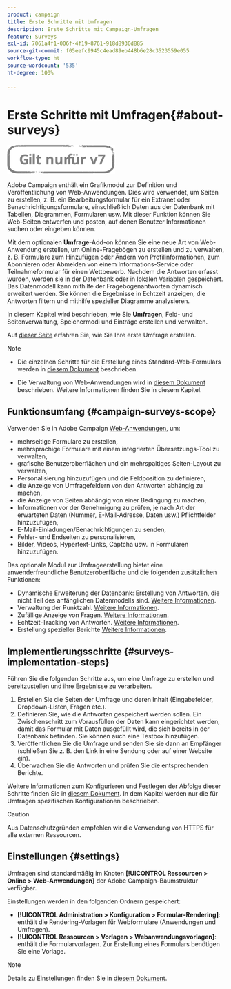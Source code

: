 ```yaml
---
product: campaign
title: Erste Schritte mit Umfragen
description: Erste Schritte mit Campaign-Umfragen
feature: Surveys
exl-id: 7061a4f1-006f-4f19-8761-918d8930d885
source-git-commit: f05eefc9945c4ead89eb448b6e28c3523559e055
workflow-type: ht
source-wordcount: '535'
ht-degree: 100%

---
```


# Erste Schritte mit Umfragen{#about-surveys}

![](../../assets/v7-only.svg)

Adobe Campaign enthält ein Grafikmodul zur Definition und Veröffentlichung von Web-Anwendungen. Dies wird verwendet, um Seiten zu erstellen, z. B. ein Bearbeitungsformular für ein Extranet oder Benachrichtigungsformulare, einschließlich Daten aus der Datenbank mit Tabellen, Diagrammen, Formularen usw. Mit dieser Funktion können Sie Web-Seiten entwerfen und posten, auf denen Benutzer Informationen suchen oder eingeben können.

Mit dem optionalen **Umfrage**-Add-on können Sie eine neue Art von Web-Anwendung erstellen, um Online-Fragebögen zu erstellen und zu verwalten, z. B. Formulare zum Hinzufügen oder Ändern von Profilinformationen, zum Abonnieren oder Abmelden von einem Informations-Service oder Teilnahmeformular für einen Wettbewerb. Nachdem die Antworten erfasst wurden, werden sie in der Datenbank oder in lokalen Variablen gespeichert. Das Datenmodell kann mithilfe der Fragebogenantworten dynamisch erweitert werden. Sie können die Ergebnisse in Echtzeit anzeigen, die Antworten filtern und mithilfe spezieller Diagramme analysieren.

In diesem Kapitel wird beschrieben, wie Sie **Umfragen**, Feld- und Seitenverwaltung, Speichermodi und Einträge erstellen und verwalten.

Auf [dieser Seite](getting-started-with-surveys.md) erfahren Sie, wie Sie Ihre erste Umfrage erstellen.

>[!NOTE]
>
>* Die einzelnen Schritte für die Erstellung eines Standard-Web-Formulars werden in [diesem Dokument](../../web/using/about-web-forms.md) beschrieben.
>
>* Die Verwaltung von Web-Anwendungen wird in [diesem Dokument](../../web/using/about-web-applications.md) beschrieben. Weitere Informationen finden Sie in diesem Kapitel.


## Funktionsumfang {#campaign-surveys-scope}

Verwenden Sie in Adobe Campaign [Web-Anwendungen](../../web/using/about-web-forms.md), um:

* mehrseitige Formulare zu erstellen,
* mehrsprachige Formulare mit einem integrierten Übersetzungs-Tool zu verwalten,
* grafische Benutzeroberflächen und ein mehrspaltiges Seiten-Layout zu verwalten,
* Personalisierung hinzuzufügen und die Feldposition zu definieren,
* die Anzeige von Umfragefeldern von den Antworten abhängig zu machen,
* die Anzeige von Seiten abhängig von einer Bedingung zu machen,
* Informationen vor der Genehmigung zu prüfen, je nach Art der erwarteten Daten (Nummer, E-Mail-Adresse, Daten usw.) Pflichtfelder hinzuzufügen,
* E-Mail-Einladungen/Benachrichtigungen zu senden,
* Fehler- und Endseiten zu personalisieren,
* Bilder, Videos, Hypertext-Links, Captcha usw. in Formularen hinzuzufügen.

Das optionale Modul zur Umfrageerstellung bietet eine anwenderfreundliche Benutzeroberfläche und die folgenden zusätzlichen Funktionen:

* Dynamische Erweiterung der Datenbank: Erstellung von Antworten, die nicht Teil des anfänglichen Datenmodells sind. [Weitere Informationen](../../surveys/using/managing-answers.md#storing-collected-answers).
* Verwaltung der Punktzahl. [Weitere Informationen](../../surveys/using/managing-answers.md#score-management).
* Zufällige Anzeige von Fragen. [Weitere Informationen](../../surveys/using/building-a-survey.md#adding-questions).
* Echtzeit-Tracking von Antworten. [Weitere Informationen](../../surveys/using/publish--track-and-use-collected-data.md#response-tracking).
* Erstellung spezieller Berichte [Weitere Informationen](../../surveys/using/publish--track-and-use-collected-data.md#reports-on-surveys).


## Implementierungsschritte {#surveys-implementation-steps}

Führen Sie die folgenden Schritte aus, um eine Umfrage zu erstellen und bereitzustellen und ihre Ergebnisse zu verarbeiten.

1. Erstellen Sie die Seiten der Umfrage und deren Inhalt (Eingabefelder, Dropdown-Listen, Fragen etc.).
1. Definieren Sie, wie die Antworten gespeichert werden sollen. Ein Zwischenschritt zum Vorausfüllen der Daten kann eingerichtet werden, damit das Formular mit Daten ausgefüllt wird, die sich bereits in der Datenbank befinden. Sie können auch eine Testbox hinzufügen.
1. Veröffentlichen Sie die Umfrage und senden Sie sie dann an Empfänger (schließen Sie z. B. den Link in eine Sendung oder auf einer Website ein).
1. Überwachen Sie die Antworten und prüfen Sie die entsprechenden Berichte.

Weitere Informationen zum Konfigurieren und Festlegen der Abfolge dieser Schritte finden Sie in [diesem Dokument](../../web/using/about-web-forms.md). In dem Kapitel werden nur die für Umfragen spezifischen Konfigurationen beschrieben.

>[!CAUTION]
>
>Aus Datenschutzgründen empfehlen wir die Verwendung von HTTPS für alle externen Ressourcen.

## Einstellungen        {#settings}

Umfragen sind standardmäßig im Knoten **[!UICONTROL Ressourcen > Online > Web-Anwendungen]** der Adobe Campaign-Baumstruktur verfügbar.

Einstellungen werden in den folgenden Ordnern gespeichert:

* **[!UICONTROL Administration > Konfiguration > Formular-Rendering]**: enthält die Rendering-Vorlagen für Webformulare (Anwendungen und Umfragen).
* **[!UICONTROL Ressourcen > Vorlagen > Webanwendungsvorlagen]**: enthält die Formularvorlagen. Zur Erstellung eines Formulars benötigen Sie eine Vorlage.

>[!NOTE]
>
>Details zu Einstellungen finden Sie in [diesem Dokument](../../web/using/about-web-forms.md).
